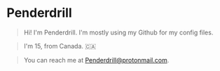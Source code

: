 # Penderdrill
> Hi! I'm Penderdrill. I'm mostly using my Github for my config files.

>I'm 15, from Canada. 🇨🇦

>You can reach me at Penderdrill@protonmail.com.



